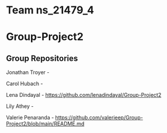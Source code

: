 # Team ns_21479_4
# Group-Project2
## Group Repositories
Jonathan Troyer - 

Carol Hubach - 

Lena Dindayal - https://github.com/lenadindayal/Group-Project2

Lily Athey - 

Valerie Penaranda - https://github.com/valerieep/Group-Project2/blob/main/README.md
